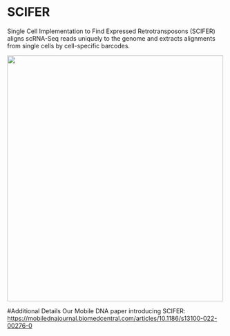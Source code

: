 # SCIFER
Single Cell Implementation to Find Expressed Retrotransposons (SCIFER) aligns scRNA-Seq reads uniquely to the genome and extracts alignments from single cells by cell-specific barcodes.


<img src="https://user-images.githubusercontent.com/108097317/232581154-1efa68e6-cab0-4330-82e4-2deeb23574d8.png" width="500" height="570">

#Additional Details
Our Mobile DNA paper introducing SCIFER: https://mobilednajournal.biomedcentral.com/articles/10.1186/s13100-022-00276-0

